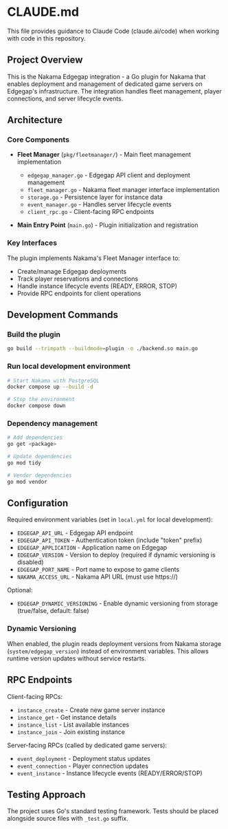 # CLAUDE.md

This file provides guidance to Claude Code (claude.ai/code) when working with code in this repository.

## Project Overview

This is the Nakama Edgegap integration - a Go plugin for Nakama that enables deployment and management of dedicated game servers on Edgegap's infrastructure. The integration handles fleet management, player connections, and server lifecycle events.

## Architecture

### Core Components

- **Fleet Manager** (`pkg/fleetmanager/`) - Main fleet management implementation
  - `edgegap_manager.go` - Edgegap API client and deployment management
  - `fleet_manager.go` - Nakama fleet manager interface implementation
  - `storage.go` - Persistence layer for instance data
  - `event_manager.go` - Handles server lifecycle events
  - `client_rpc.go` - Client-facing RPC endpoints

- **Main Entry Point** (`main.go`) - Plugin initialization and registration

### Key Interfaces

The plugin implements Nakama's Fleet Manager interface to:
- Create/manage Edgegap deployments
- Track player reservations and connections
- Handle instance lifecycle events (READY, ERROR, STOP)
- Provide RPC endpoints for client operations

## Development Commands

### Build the plugin
```bash
go build --trimpath --buildmode=plugin -o ./backend.so main.go
```

### Run local development environment
```bash
# Start Nakama with PostgreSQL
docker compose up --build -d

# Stop the environment
docker compose down
```

### Dependency management
```bash
# Add dependencies
go get <package>

# Update dependencies
go mod tidy

# Vendor dependencies
go mod vendor
```

## Configuration

Required environment variables (set in `local.yml` for local development):
- `EDGEGAP_API_URL` - Edgegap API endpoint
- `EDGEGAP_API_TOKEN` - Authentication token (include "token" prefix)
- `EDGEGAP_APPLICATION` - Application name on Edgegap
- `EDGEGAP_VERSION` - Version to deploy (required if dynamic versioning is disabled)
- `EDGEGAP_PORT_NAME` - Port name to expose to game clients
- `NAKAMA_ACCESS_URL` - Nakama API URL (must use https://)

Optional:
- `EDGEGAP_DYNAMIC_VERSIONING` - Enable dynamic versioning from storage (true/false, default: false)

### Dynamic Versioning
When enabled, the plugin reads deployment versions from Nakama storage (`system/edgegap_version`) instead of environment variables. This allows runtime version updates without service restarts.

## RPC Endpoints

Client-facing RPCs:
- `instance_create` - Create new game server instance
- `instance_get` - Get instance details
- `instance_list` - List available instances
- `instance_join` - Join existing instance

Server-facing RPCs (called by dedicated game servers):
- `event_deployment` - Deployment status updates
- `event_connection` - Player connection updates
- `event_instance` - Instance lifecycle events (READY/ERROR/STOP)

## Testing Approach

The project uses Go's standard testing framework. Tests should be placed alongside source files with `_test.go` suffix.